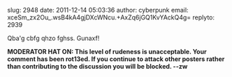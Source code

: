 slug:    2948
date:    2011-12-14 05:03:36
author:  cyberpunk
email:   xceSm_zx2Ou_.wsB4kA4gjDXcWNcu.+AxZq6jGQ1KvYAckQ4g=
replyto: 2939

Qba'g cbfg qhzo fghss.
Gunaxf!

<strong>MODERATOR HAT ON: This level of rudeness is unacceptable.
Your comment has been rot13ed.  If you continue to attack other
posters rather than contributing to the discussion you will be
blocked. --zw</strong>
